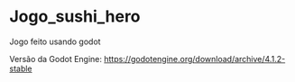 # Jogo_sushi_hero
 Jogo feito usando godot 

Versão da Godot Engine:
https://godotengine.org/download/archive/4.1.2-stable
